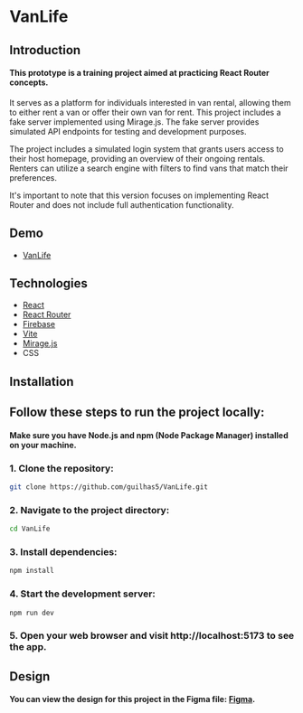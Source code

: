 # VanLife

## Introduction

#### This prototype is a training project aimed at practicing React Router concepts. 
It serves as a platform for individuals interested in van rental, allowing them to either rent a van or offer their own van for rent. 
This project includes a fake server implemented using Mirage.js. The fake server provides simulated API endpoints for testing and development purposes.

The project includes a simulated login system that grants users access to their host homepage, providing an overview of their ongoing rentals. 
Renters can utilize a search engine with filters to find vans that match their preferences. 

It's important to note that this version focuses on implementing React Router and does not include full authentication functionality.

## Demo
 * [VanLife](https://van-life-startup.netlify.app)
 
## Technologies 
* [React](https://react.dev/)
* [React Router](https://reactrouter.com/en/main)
* [Firebase](https://firebase.google.com/docs)
* [Vite](https://vitejs.dev/guide/)
* [Mirage.js](https://miragejs.com/docs/getting-started/introduction/)
* CSS


## Installation

## Follow these steps to run the project locally:
#### Make sure you have Node.js and npm (Node Package Manager) installed on your machine.

### 1. Clone the repository:

   ```bash
   git clone https://github.com/guilhas5/VanLife.git
```
### 2. Navigate to the project directory:
   ```bash
  cd VanLife
```
### 3. Install dependencies:
```bash
npm install
```
### 4. Start the development server:
```bash
npm run dev
```
### 5. Open your web browser and visit http://localhost:5173 to see the app.

## Design

#### You can view the design for this project in the Figma file: [Figma](https://www.figma.com/file/igDA2NiMDhoaIIAqm5EnTq/%23VanLife?type=design&node-id=0-1&t=IPPqwbOOJ7pDEUmO-0).




